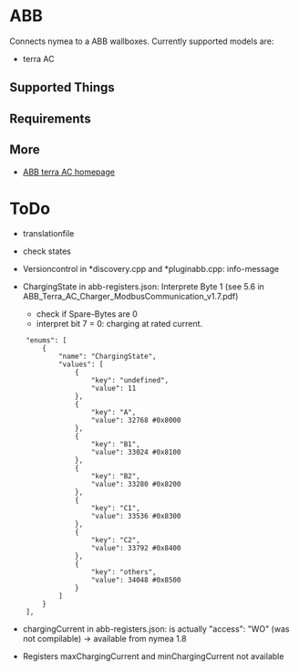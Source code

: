 # ABB 

Connects nymea to a ABB wallboxes. Currently supported models are:

* terra AC

## Supported Things

## Requirements

## More 

* [ABB terra AC homepage](https://new.abb.com/ev-charging/de/terra-ac-wandladestation)

# ToDo
- translationfile

- check states

- Versioncontrol in *discovery.cpp and *pluginabb.cpp: info-message

- ChargingState in abb-registers.json: Interprete Byte 1 (see 5.6 in ABB_Terra_AC_Charger_ModbusCommunication_v1.7.pdf)
    + check if Spare-Bytes are 0
    + interpret bit 7 = 0: charging at rated current.
```
    "enums": [
        {
            "name": "ChargingState",
            "values": [
                {
                    "key": "undefined",
                    "value": 11
                },
                {
                    "key": "A",
                    "value": 32768 #0x8000
                },
                {
                    "key": "B1",
                    "value": 33024 #0x8100
                },
                {
                    "key": "B2",
                    "value": 33280 #0x8200
                },
                {
                    "key": "C1",
                    "value": 33536 #0x8300
                },
                {
                    "key": "C2",
                    "value": 33792 #0x8400
                },
                {
                    "key": "others",
                    "value": 34048 #0x8500
                }
            ]
        }
    ],
```
- chargingCurrent in abb-registers.json: is actually "access": "WO" (was not compilable)
    -> available from nymea 1.8


- Registers maxChargingCurrent and minChargingCurrent not available